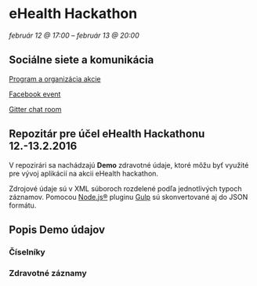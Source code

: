 # eHealth Hackathon

*február 12 @ 17:00 – február 13 @ 20:00*

## Sociálne siete a komunikácia
[Program a organizácia akcie](http://connect-network.com/sk/event/ehealth/)

[Facebook event](https://www.facebook.com/events/1696227853925788/)

[Gitter chat room](https://gitter.im/lukaszdechovan/ehealth-hackathon-2016?utm_source=share-link&utm_medium=link&utm_campaign=share-link)

## Repozitár pre účel eHealth Hackathonu 12.-13.2.2016

V repozirári sa nachádzajú **Demo** zdravotné údaje, ktoré môžu byť využité pre vývoj aplikácií na akcii eHealth hackathon.

Zdrojové údaje sú v XML súboroch rozdelené podľa jednotlivých typoch záznamov.
Pomocou [Node.js®](https://nodejs.org/en/) pluginu [Gulp](http://gulpjs.com/) sú skonvertované aj do JSON formátu.

## Popis Demo údajov

### Číselníky

### Zdravotné záznamy

